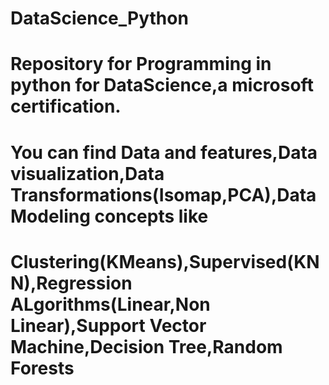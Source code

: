 # DataScience_Python
# Repository for Programming in python for DataScience,a microsoft certification.
# You can find Data and features,Data visualization,Data Transformations(Isomap,PCA),Data Modeling concepts like
# Clustering(KMeans),Supervised(KNN),Regression ALgorithms(Linear,Non Linear),Support Vector Machine,Decision Tree,Random Forests
